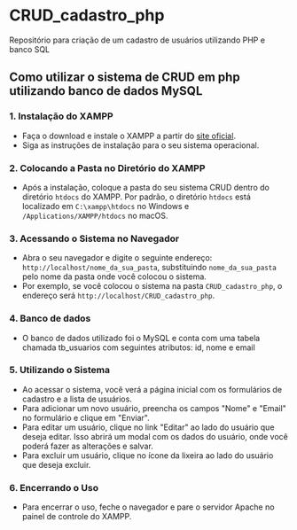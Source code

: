 # CRUD_cadastro_php
Repositório para criação de um cadastro de usuários utilizando PHP e banco SQL


## Como utilizar o sistema de CRUD em php utilizando banco de dados MySQL

### 1. Instalação do XAMPP

- Faça o download e instale o XAMPP a partir do [site oficial](https://www.apachefriends.org/index.html).
- Siga as instruções de instalação para o seu sistema operacional.

### 2. Colocando a Pasta no Diretório do XAMPP

- Após a instalação, coloque a pasta do seu sistema CRUD dentro do diretório `htdocs` do XAMPP. Por padrão, o diretório `htdocs` está localizado em `C:\xampp\htdocs` no Windows e `/Applications/XAMPP/htdocs` no macOS.

### 3. Acessando o Sistema no Navegador

- Abra o seu navegador e digite o seguinte endereço: `http://localhost/nome_da_sua_pasta`, substituindo `nome_da_sua_pasta` pelo nome da pasta onde você colocou o sistema.
- Por exemplo, se você colocou o sistema na pasta `CRUD_cadastro_php`, o endereço será `http://localhost/CRUD_cadastro_php`.

### 4. Banco de dados
- O banco de dados utilizado foi o MySQL e conta com uma tabela chamada tb_usuarios com seguintes atributos: id, nome e email

### 5. Utilizando o Sistema

- Ao acessar o sistema, você verá a página inicial com os formulários de cadastro e a lista de usuários.
- Para adicionar um novo usuário, preencha os campos "Nome" e "Email" no formulário e clique em "Enviar".
- Para editar um usuário, clique no link "Editar" ao lado do usuário que deseja editar. Isso abrirá um modal com os dados do usuário, onde você poderá fazer as alterações e salvar.
- Para excluir um usuário, clique no ícone da lixeira ao lado do usuário que deseja excluir.

### 6. Encerrando o Uso

- Para encerrar o uso, feche o navegador e pare o servidor Apache no painel de controle do XAMPP.
